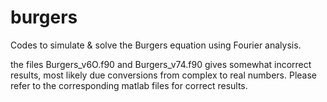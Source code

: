 # burgers
Codes to simulate &amp; solve the Burgers equation using Fourier analysis.

the files Burgers_v6O.f90 and Burgers_v74.f90 gives somewhat incorrect results, most likely due conversions from complex to real numbers. Please refer to the corresponding matlab files for correct results.
